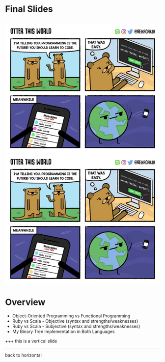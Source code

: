# Final Slides
![Hello, World](https://github.com/AndrewERAU/rubyBinaryTree/blob/master/slideMaterials/HelloWorld.jpg)
![Hello, World](https://github.com/AndrewERAU/rubyBinaryTree/blob/master/slideMaterials/HelloWorld.jpg?raw=true)
---
# Overview
* Object-Oriented Programming vs Functional Programming
* Ruby vs Scala - Objective (syntax and strengths/weaknesses)
* Ruby vs Scala - Subjective (syntax and strengths/weaknesses)
* My Binary Tree Implementation in Both Languages

+++
this is a vertical slide

---
back to horizontal
